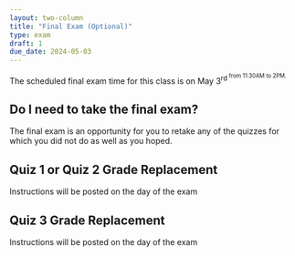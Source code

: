 ```yaml
---
layout: two-column
title: "Final Exam (Optional)"
type: exam
draft: 1
due_date: 2024-05-03
---
```


The scheduled final exam time for this class is on May 3<sup>rd<sup> from 11:30AM to 2PM.

## Do I need to take the final exam?
The final exam is an opportunity for you to retake any of the quizzes for which you did not do as well as you hoped.

## Quiz 1 or Quiz 2 Grade Replacement

Instructions will be posted on the day of the exam

## Quiz 3 Grade Replacement

Instructions will be posted on the day of the exam
